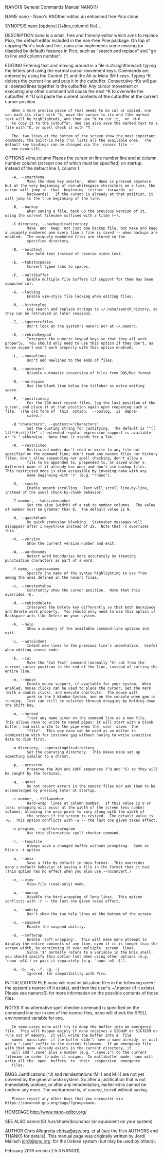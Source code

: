 NANO(1)                                                                                  General Commands Manual                                                                                  NANO(1)

NAME
       nano - Nano's ANOther editor, an enhanced free Pico clone

SYNOPSIS
       nano [options] [[+line,column] file]...

DESCRIPTION
       nano is a small, free and friendly editor which aims to replace Pico, the default editor included in the non-free Pine package.  On top of copying Pico's look and feel, nano also implements some
       missing (or disabled by default) features in Pico, such as "search and replace" and "go to line and column number".

EDITING
       Entering text and moving around in a file is straightforward: typing the letters and using the normal cursor movement keys.  Commands are entered by using the Control (^) and  the  Alt  or  Meta
       (M-)  keys.   Typing  ^K deletes the current line and puts it in the cutbuffer.  Consecutive ^Ks will put all deleted lines together in the cutbuffer.  Any cursor movement or executing any other
       command will cause the next ^K to overwrite the cutbuffer.  A ^U will paste the current contents of the cutbuffer at the current cursor position.

       When a more precise piece of text needs to be cut or copied, one can mark its start with ^6, move the cursor to its end (the marked text will be highlighted), and then use ^K to cut it,  or  M-6
       to copy it to the cutbuffer. One can also save the marked text to a file with ^O, or spell check it with ^T.

       The  two lines at the bottom of the screen show the most important commands; the built-in help (^G) lists all the available ones.  The default key bindings can be changed via the .nanorc file --
       see nanorc(5).

OPTIONS
       +line,column
              Places the cursor on line number line and at column number column (at least one of which must be specified) on startup, instead of the default line 1, column 1.

       -A, --smarthome
              Make the Home key smarter.  When Home is pressed anywhere but at the very beginning of non-whitespace characters on a line, the cursor will jump to  that  beginning  (either  forwards  or
              backwards).  If the cursor is already at that position, it will jump to the true beginning of the line.

       -B, --backup
              When saving a file, back up the previous version of it, using the current filename suffixed with a tilde (~).

       -C directory, --backupdir=directory
              Make  and  keep  not just one backup file, but make and keep a uniquely numbered one every time a file is saved -- when backups are enabled.  The uniquely numbered files are stored in the
              specified directory.

       -D, --boldtext
              Use bold text instead of reverse video text.

       -E, --tabstospaces
              Convert typed tabs to spaces.

       -F, --multibuffer
              Enable multiple file buffers (if support for them has been compiled in).

       -G, --locking
              Enable vim-style file locking when editing files.

       -H, --historylog
              Log search and replace strings to ~/.nano/search_history, so they can be retrieved in later sessions.

       -I, --ignorercfiles
              Don't look at the system's nanorc nor at ~/.nanorc.

       -K, --rebindkeypad
              Interpret the numeric keypad keys so that they all work properly.  You should only need to use this option if they don't, as mouse support won't work properly with this option enabled.

       -L, --nonewlines
              Don't add newlines to the ends of files.

       -N, --noconvert
              Disable automatic conversion of files from DOS/Mac format.

       -O, --morespace
              Use the blank line below the titlebar as extra editing space.

       -P, --positionlog
              For the 200 most recent files, log the last position of the cursor, and place it at that position again upon reopening such a file.  (The old form of  this  option,  --poslog,  is  depre‐
              cated.)

       -Q "characters", --quotestr="characters"
              Set the quoting string for justifying.  The default is "^([ \t]*[#:>\|}])+" if extended regular expression support is available, or "> " otherwise.  Note that \t stands for a Tab.

       -R, --restricted
              Restricted mode: don't read or write to any file not specified on the command line; don't read any nanorc files nor history files; don't allow suspending nor spell checking; don't allow a
              file to be appended to, prepended to, or saved under a different name if it already has one; and don't use backup files.  This restricted mode is also accessible by invoking nano with any
              name beginning with 'r' (e.g. "rnano").

       -S, --smooth
              Enable smooth scrolling.  Text will scroll line-by-line, instead of the usual chunk-by-chunk behavior.

       -T number, --tabsize=number
              Set the size (width) of a tab to number columns.  The value of number must be greater than 0.  The default value is 8.

       -U, --quickblank
              Do quick statusbar blanking.  Statusbar messages will disappear after 1 keystroke instead of 25.  Note that -c overrides this.

       -V, --version
              Show the current version number and exit.

       -W, --wordbounds
              Detect word boundaries more accurately by treating punctuation characters as part of a word.

       -Y name, --syntax=name
              Specify the name of the syntax highlighting to use from among the ones defined in the nanorc files.

       -c, --constantshow
              Constantly show the cursor position.  Note that this overrides -U.

       -d, --rebinddelete
              Interpret the Delete key differently so that both Backspace and Delete work properly.  You should only need to use this option if Backspace acts like Delete on your system.

       -h, --help
              Show a summary of the available command-line options and exit.

       -i, --autoindent
              Indent new lines to the previous line's indentation.  Useful when editing source code.

       -k, --cut
              Make the 'Cut Text' command (normally ^K) cut from the current cursor position to the end of the line, instead of cutting the entire line.

       -m, --mouse
              Enable mouse support, if available for your system.  When enabled, mouse clicks can be used to place the cursor, set the mark (with a double click), and execute shortcuts.  The mouse will
              work in the X Window System, and on the console when gpm is running.  Text can still be selected through dragging by holding down the Shift key.

       -n, --noread
              Treat any name given on the command line as a new file.  This allows nano to write to named pipes: it will start with a blank buffer, and will write to the pipe when the  user  saves  the
              "file".  This way nano can be used as an editor in combination with for instance gpg without having to write sensitive data to disk first.

       -o directory, --operatingdir=directory
              Set the operating directory.  This makes nano set up something similar to a chroot.

       -p, --preserve
              Preserve the XON and XOFF sequences (^Q and ^S) so they will be caught by the terminal.

       -q, --quiet
              Do not report errors in the nanorc files nor ask them to be acknowledged by pressing Enter at startup.

       -r number, --fill=number
              Hard-wrap  lines at column number.  If this value is 0 or less, wrapping will occur at the width of the screen less number columns, allowing the wrap point to vary along with the width of
              the screen if the screen is resized.  The default value is -8.  This option conflicts with -w -- the last one given takes effect.

       -s program, --speller=program
              Use this alternative spell checker command.

       -t, --tempfile
              Always save a changed buffer without prompting.  Same as Pico's -t option.

       -u, --unix
              Save a file by default in Unix format.  This overrides nano's default behavior of saving a file in the format that it had.  (This option has no effect when you also use --noconvert.)

       -v, --view
              View-file (read-only) mode.

       -w, --nowrap
              Disable the hard-wrapping of long lines.  This option conflicts with -r -- the last one given takes effect.

       -x, --nohelp
              Don't show the two help lines at the bottom of the screen.

       -z, --suspend
              Enable the suspend ability.

       -$, --softwrap
              Enable 'soft wrapping'.  This will make nano attempt to display the entire contents of any line, even if it is longer than the screen width, by continuing it over multiple  screen  lines.
              Since '$' normally refers to a variable in the Unix shell, you should specify this option last when using other options (e.g. 'nano -wS$') or pass it separately (e.g. 'nano -wS -$').

       -a, -b, -e, -f, -g, -j
              Ignored, for compatibility with Pico.

INITIALIZATION FILE
       nano  will  read  initialization files in the following order: the system's nanorc (if it exists), and then the user's ~/.nanorc (if it exists).  Please see nanorc(5) for more information on the
       possible contents of those files.

NOTES
       If no alternative spell checker command is specified on the command line nor in one of the nanorc files, nano will check the SPELL environment variable for one.

       In some cases nano will try to dump the buffer into an emergency file.  This will happen mainly if nano receives a SIGHUP or SIGTERM or runs out of memory.  It will write the buffer into a  file
       named  nano.save  if the buffer didn't have a name already, or will add a ".save" suffix to the current filename.  If an emergency file with that name already exists in the current directory, it
       will add ".save" plus a number (e.g. ".save.1") to the current filename in order to make it unique.  In multibuffer mode, nano will write all the  open  buffers  to  their  respective  emergency
       files.

BUGS
       Justifications (^J) and reindentations (M-{ and M-}) are not yet covered by the general undo system.  So after a justification that is not immediately undone, or after any reindentation, earlier
       edits cannot be undone any more.  The workaround is, of course, to exit without saving.

       Please report any other bugs that you encounter via https://savannah.gnu.org/bugs/?group=nano.

HOMEPAGE
       http://www.nano-editor.org/

SEE ALSO
       nanorc(5)
       /usr/share/doc/nano/ (or equivalent on your system)

AUTHOR
       Chris Allegretta <chrisa@asty.org>, et al (see the files AUTHORS and THANKS for details).  This manual page was originally written by Jordi Mallach <jordi@gnu.org>, for the  Debian  system  (but
       may be used by others).

February 2016                                                                                 version 2.5.3                                                                                       NANO(1)
